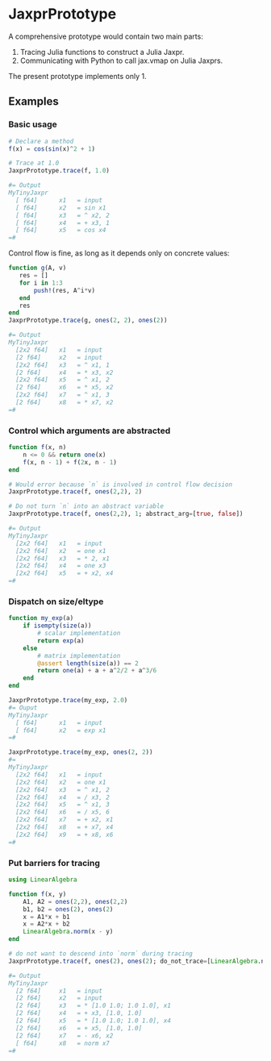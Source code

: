# JaxprPrototype

A comprehensive prototype would contain two main parts:
1. Tracing Julia functions to construct a Julia Jaxpr.
2. Communicating with Python to call jax.vmap on Julia Jaxprs.

The present prototype implements only 1.

## Examples

### Basic usage

```julia
# Declare a method
f(x) = cos(sin(x)^2 + 1)

# Trace at 1.0
JaxprPrototype.trace(f, 1.0)

#= Output
MyTinyJaxpr
  [ f64]      x1   = input 
  [ f64]      x2   = sin x1
  [ f64]      x3   = ^ x2, 2
  [ f64]      x4   = + x3, 1
  [ f64]      x5   = cos x4
=#
```

Control flow is fine, as long as it depends only on concrete values:

```julia
function g(A, v)
   res = []
   for i in 1:3
       push!(res, A^i*v)
   end
   res
end
JaxprPrototype.trace(g, ones(2, 2), ones(2))

#= Output
MyTinyJaxpr
  [2x2 f64]   x1   = input 
  [2 f64]     x2   = input 
  [2x2 f64]   x3   = ^ x1, 1
  [2 f64]     x4   = * x3, x2
  [2x2 f64]   x5   = ^ x1, 2
  [2 f64]     x6   = * x5, x2
  [2x2 f64]   x7   = ^ x1, 3
  [2 f64]     x8   = * x7, x2
=#
```

### Control which arguments are abstracted
  
```julia
function f(x, n)
    n <= 0 && return one(x)
    f(x, n - 1) + f(2x, n - 1)
end

# Would error because `n` is involved in control flow decision 
JaxprPrototype.trace(f, ones(2,2), 2)

# Do not turn `n` into an abstract variable
JaxprPrototype.trace(f, ones(2,2), 1; abstract_arg=[true, false])

#= Output
MyTinyJaxpr
  [2x2 f64]   x1   = input 
  [2x2 f64]   x2   = one x1
  [2x2 f64]   x3   = * 2, x1
  [2x2 f64]   x4   = one x3
  [2x2 f64]   x5   = + x2, x4
=#
```

### Dispatch on size/eltype

```julia
function my_exp(a)
    if isempty(size(a))
        # scalar implementation
        return exp(a)
    else
        # matrix implementation
        @assert length(size(a)) == 2
        return one(a) + a + a^2/2 + a^3/6
    end
end

JaxprPrototype.trace(my_exp, 2.0)
#= Ouput
MyTinyJaxpr
  [ f64]      x1   = input 
  [ f64]      x2   = exp x1
=#

JaxprPrototype.trace(my_exp, ones(2, 2))
#=
MyTinyJaxpr
  [2x2 f64]   x1   = input 
  [2x2 f64]   x2   = one x1
  [2x2 f64]   x3   = ^ x1, 2
  [2x2 f64]   x4   = / x3, 2
  [2x2 f64]   x5   = ^ x1, 3
  [2x2 f64]   x6   = / x5, 6
  [2x2 f64]   x7   = + x2, x1
  [2x2 f64]   x8   = + x7, x4
  [2x2 f64]   x9   = + x8, x6
=#
```

### Put barriers for tracing

```julia
using LinearAlgebra

function f(x, y)
    A1, A2 = ones(2,2), ones(2,2)
    b1, b2 = ones(2), ones(2)
    x = A1*x + b1
    x = A2*x + b2
    LinearAlgebra.norm(x - y)
end

# do not want to descend into `norm` during tracing
JaxprPrototype.trace(f, ones(2), ones(2); do_not_trace=[LinearAlgebra.norm])

#= Output
MyTinyJaxpr
  [2 f64]     x1   = input 
  [2 f64]     x2   = input 
  [2 f64]     x3   = * [1.0 1.0; 1.0 1.0], x1
  [2 f64]     x4   = + x3, [1.0, 1.0]
  [2 f64]     x5   = * [1.0 1.0; 1.0 1.0], x4
  [2 f64]     x6   = + x5, [1.0, 1.0]
  [2 f64]     x7   = - x6, x2
  [ f64]      x8   = norm x7
=#
```
